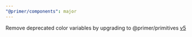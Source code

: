 ```yaml
---
"@primer/components": major
---
```


Remove deprecated color variables by upgrading to @primer/primitives [v5](https://github.com/primer/primitives/pull/251)
